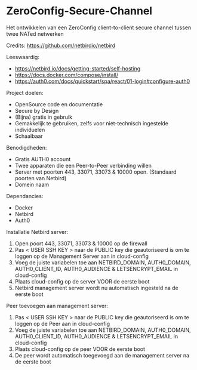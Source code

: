 # ZeroConfig-Secure-Channel
Het ontwikkelen van een ZeroConfig client-to-client secure channel tussen twee NATed netwerken

Credits: https://github.com/netbirdio/netbird

Leeswaardig:
- https://netbird.io/docs/getting-started/self-hosting
- https://docs.docker.com/compose/install/
- https://auth0.com/docs/quickstart/spa/react/01-login#configure-auth0

Project doelen:
- OpenSource code en documentatie
- Secure by Design
- (Bijna) gratis in gebruik
- Gemakkelijk te gebruiken, zelfs voor niet-technisch ingestelde individuelen
- Schaalbaar 

Benodigdheden:
- Gratis AUTH0 account
- Twee apparaten die een Peer-to-Peer verbinding willen
- Server met poorten 443, 33071, 33073 & 10000 open. (Standaard poorten van Netbird)
- Domein naam

Dependancies:
- Docker
- Netbird
- Auth0

Installatie Netbird server:
1. Open poort 443, 33071, 33073 & 10000 op de firewall
2. Pas < USER SSH KEY > naar de PUBLIC key die geautoriseerd is om te loggen op de Management Server aan in cloud-config
3. Voeg de juiste variabelen toe aan NETBIRD_DOMAIN, AUTH0_DOMAIN, AUTH0_CLIENT_ID, AUTH0_AUDIENCE & LETSENCRYPT_EMAIL in cloud-config
4. Plaats cloud-config op de server VOOR de eerste boot
5. Netbird management server wordt nu automatisch ingesteld na de eerste boot

Peer toevoegen aan management server:
1. Pas < USER SSH KEY > naar de PUBLIC key die geautoriseerd is om te loggen op de Peer aan in cloud-config
2. Voeg de juiste variabelen toe aan NETBIRD_DOMAIN, AUTH0_DOMAIN, AUTH0_CLIENT_ID, AUTH0_AUDIENCE & LETSENCRYPT_EMAIL in cloud-config
3. Plaats cloud-config op de peer VOOR de eerste boot
4. De peer wordt automatisch toegevoegd aan de management server na de eerste boot

